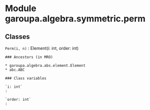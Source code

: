 Module garoupa.algebra.symmetric.perm
=====================================

Classes
-------

`Perm(i, n)`
:   Element(i: int, order: int)

    ### Ancestors (in MRO)

    * garoupa.algebra.abs.element.Element
    * abc.ABC

    ### Class variables

    `i: int`
    :

    `order: int`
    :